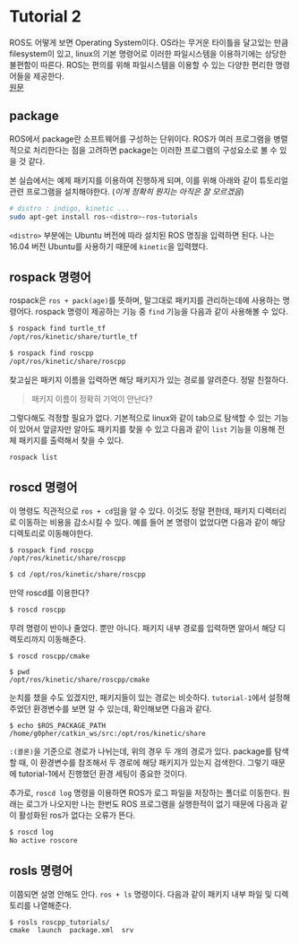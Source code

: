 # Tutorial 2
ROS도 어떻게 보면 Operating System이다. OS라는 무거운 타이틀을 달고있는 만큼 filesystem이 있고, linux의 기본 명령어로 이러한 파일시스템을 이용하기에는 상당한 불편함이 따른다. ROS는 편의를 위해 파일시스템을 이용할 수 있는 다양한 편리한 명령어들을 제공한다.  
[원문](http://wiki.ros.org/ROS/Tutorials/NavigatingTheFilesystem)

## package
ROS에서 package란 소프트웨어를 구성하는 단위이다. ROS가 여러 프로그램을 병렬적으로 처리한다는 점을 고려하면 package는 이러한 프로그램의 구성요소로 볼 수 있을 것 같다.

본 실습에서는 예제 패키지를 이용하여 진행하게 되며, 이를 위해 아래와 같이 튜토리얼 관련 프로그램을 설치해야한다. (*이게 정확히 뭔지는 아직은 잘 모르겠음*)
``` bash
# distro : indigo, kinetic ...
sudo apt-get install ros-<distro>-ros-tutorials
```
`<distro>` 부분에는 Ubuntu 버전에 따라 설치된 ROS 명칭을 입력하면 된다. 나는 16.04 버전 Ubuntu를 사용하기 때문에 `kinetic`을 입력했다.

## rospack 명령어
rospack은 `ros + pack(age)`를 뜻하며, 말그대로 패키지를 관리하는데에 사용하는 명령어다. rospack 명령이 제공하는 기능 중 `find` 기능을 다음과 같이 사용해볼 수 있다.
``` bash
$ rospack find turtle_tf
/opt/ros/kinetic/share/turtle_tf

$ rospack find roscpp
/opt/ros/kinetic/share/roscpp
```
찾고싶은 패키지 이름을 입력하면 해당 패키지가 있는 경로를 알려준다. 정말 친절하다.
> 패키지 이름이 정확히 기억이 안난다?  

그렇다해도 걱정할 필요가 없다. 기본적으로 linux와 같이 tab으로 탐색할 수 있는 기능이 있어서 앞글자만 알아도 패키지를 찾을 수 있고 다음과 같이 `list` 기능을 이용해 전체 패키지를 출력해서 찾을 수 있다.
``` bash
rospack list
```

## roscd 명령어
이 명령도 직관적으로 `ros + cd`임을 알 수 있다. 이것도 정말 편한데, 패키지 디렉터리로 이동하는 비용을 감소시킬 수 있다. 예를 들어 본 명령이 없었다면 다음과 같이 해당 디렉토리로 이동해야한다.
``` bash
$ rospack find roscpp
/opt/ros/kinetic/share/roscpp

$ cd /opt/ros/kinetic/share/roscpp
```
만약 roscd를 이용한다?
``` bash
$ roscd roscpp
```
무려 명령이 반이나 줄었다. 뿐만 아니다. 패키지 내부 경로를 입력하면 알아서 해당 디렉토리까지 이동해준다.
```
$ roscd roscpp/cmake

$ pwd
/opt/ros/kinetic/share/roscpp/cmake
```
눈치를 챘을 수도 있겠지만, 패키지들이 있는 경로는 비슷하다. `tutorial-1`에서 설정해주었던 환경변수를 보면 알 수 있는데, 확인해보면 다음과 같다.
```
$ echo $ROS_PACKAGE_PATH
/home/g0pher/catkin_ws/src:/opt/ros/kinetic/share
```
`:(콜론)`을 기준으로 경로가 나뉘는데, 위의 경우 두 개의 경로가 있다. package를 탐색할 때, 이 환경변수를 참조해서 두 경로에 해당 패키지가 있는지 검색한다. 그렇기 때문에 tutorial-1에서 진행했던 환경 세팅이 중요한 것이다.




추가로, `roscd log` 명령을 이용하면 ROS가 로그 파일을 저장하는 폴더로 이동한다. 원래는 로그가 나오지만 나는 한번도 ROS 프로그램을 실행한적이 없기 때문에 다음과 같이 활성화된 ros가 없다는 오류가 뜬다.
``` bash
$ roscd log
No active roscore
```

## rosls 명령어
이쯤되면 설명 안해도 안다. `ros + ls` 명령이다. 다음과 같이 패키지 내부 파일 및 디렉토리를 나열해준다.
```
$ rosls roscpp_tutorials/
cmake  launch  package.xml  srv
```